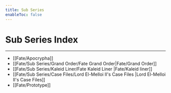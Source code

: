 ```yaml
---
title: Sub Series
enableToc: false
---
```

# Sub Series Index
***
- [[Fate/Apocrypha]]
- [[Fate/Sub Series/Grand Order/Fate Grand Order|Fate/Grand Order]]
- [[Fate/Sub Series/Kaleid Liner/Fate Kaleid Liner |Fate/Kaleid liner]]
- [[Fate/Sub Series/Case Files/Lord El-Melloi II's Case Files |Lord El-Melloi II's Case Files]]
- [[Fate/Prototype]]